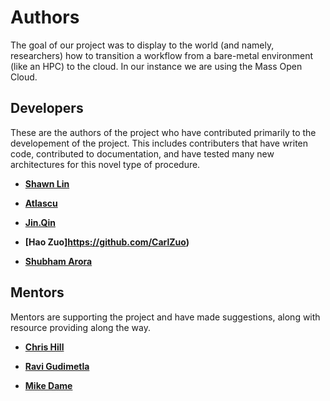 Authors
============================
The goal of our project was to display to the world (and namely, researchers) how to transition a workflow from a bare-metal environment (like an HPC) to the cloud. In our instance we are using the Mass Open Cloud. 

Developers
---------------------------------------
These are the authors of the project who have contributed primarily to the developement of the project. This includes contributers that have writen code, contributed to documentation, and have tested many new architectures for this novel type of procedure.

* **[Shawn Lin](https://github.com/shawn3298317)**

* **[Atlascu](https://github.com/atlascu)**

* **[Jin.Qin](https://github.com/jin-qin)**

* **[Hao Zuo]https://github.com/CarlZuo)**

* **[Shubham Arora](https://github.com/arorashu)**

Mentors  
---------------------------------------
Mentors are supporting the project and have made suggestions, along with resource providing along the way.<br>

* **[Chris Hill](https://eapsweb.mit.edu/people/cnh)**

* **[Ravi Gudimetla](https://github.com/ravisantoshgudimetla)**

* **[Mike Dame](https://github.com/damemi)**
